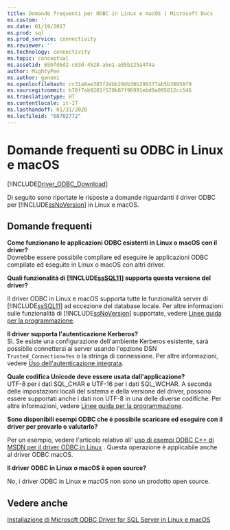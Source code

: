```yaml
---
title: Domande frequenti per ODBC in Linux e macOS | Microsoft Docs
ms.custom: ''
ms.date: 01/19/2017
ms.prod: sql
ms.prod_service: connectivity
ms.reviewer: ''
ms.technology: connectivity
ms.topic: conceptual
ms.assetid: 65bfd6d2-c83d-4528-a5e1-a85b125a4f4a
author: MightyPen
ms.author: genemi
ms.openlocfilehash: cc31a8ae385f2dbb28db30b299377ab5b38058f9
ms.sourcegitcommit: b78f7ab9281f570b87f96991ebd9a095812cc546
ms.translationtype: HT
ms.contentlocale: it-IT
ms.lasthandoff: 01/31/2020
ms.locfileid: "68702772"
---
```

# <a name="frequently-asked-questions-faq-for-odbc-linux-and-macos"></a>Domande frequenti su ODBC in Linux e macOS
[!INCLUDE[Driver_ODBC_Download](../../../includes/driver_odbc_download.md)]

Di seguito sono riportate le risposte a domande riguardanti il driver ODBC per [!INCLUDE[ssNoVersion](../../../includes/ssnoversion-md.md)] in Linux e macOS.
  
## <a name="frequently-asked-questions"></a>Domande frequenti

**Come funzionano le applicazioni ODBC esistenti in Linux o macOS con il driver?**  
Dovrebbe essere possibile compilare ed eseguire le applicazioni ODBC compilate ed eseguite in Linux o macOS con altri driver. 
  
**Quali funzionalità di [!INCLUDE[ssSQL11](../../../includes/sssql11-md.md)] supporta questa versione del driver?**

Il driver ODBC in Linux e macOS supporta tutte le funzionalità server di [!INCLUDE[ssSQL11](../../../includes/sssql11-md.md)] ad eccezione del database locale. Per altre informazioni sulle funzionalità di [!INCLUDE[ssNoVersion](../../../includes/ssnoversion-md.md)] supportate, vedere [Linee guida per la programmazione](../../../connect/odbc/linux-mac/programming-guidelines.md).  
  
**Il driver supporta l'autenticazione Kerberos?**  
Sì. Se esiste una configurazione dell'ambiente Kerberos esistente, sarà possibile connettersi ai server usando l'opzione DSN `Trusted_Connection=Yes` o la stringa di connessione. Per altre informazioni, vedere [Uso dell'autenticazione integrata](../../../connect/odbc/linux-mac/using-integrated-authentication.md).  
  
**Quale codifica Unicode deve essere usata dall'applicazione?**  
UTF-8 per i dati SQL_CHAR e UTF-16 per i dati SQL_WCHAR. A seconda delle impostazioni locali del sistema e della versione del driver, possono essere supportati anche i dati non UTF-8 in una delle diverse codifiche. Per altre informazioni, vedere [Linee guida per la programmazione](../../../connect/odbc/linux-mac/programming-guidelines.md).

**Sono disponibili esempi ODBC che è possibile scaricare ed eseguire con il driver per provarlo o valutarlo?**

Per un esempio, vedere l'articolo relativo all' [uso di esempi ODBC C++ di MSDN per il driver ODBC in Linux](https://blogs.msdn.com/b/sqlblog/archive/2012/01/26/use-existing-msdn-c-odbc-samples-for-microsoft-linux-odbc-driver.aspx) . Questa operazione è applicabile anche al driver ODBC macOS. 

**Il driver ODBC in Linux o macOS è open source?**

No, i driver ODBC in Linux e macOS non sono un prodotto open source.  

## <a name="see-also"></a>Vedere anche
[Installazione di Microsoft ODBC Driver for SQL Server in Linux e macOS](../../../connect/odbc/linux-mac/installing-the-microsoft-odbc-driver-for-sql-server.md)
